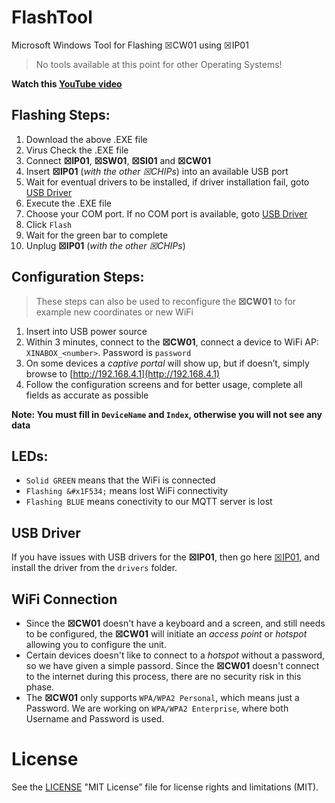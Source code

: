 # FlashTool
Microsoft Windows Tool for Flashing ☒CW01 using ☒IP01
> No tools available at this point for other Operating Systems!

**Watch this [YouTube video](https://youtu.be/StTqXEQ2l-Y)**

## Flashing Steps:
1. Download the above .EXE file
1. Virus Check the .EXE file
1. Connect **☒IP01**, **☒SW01**, **☒SI01** and **☒CW01**
1. Insert **☒IP01** (_with the other ☒CHIPs_) into an available USB port
1. Wait for eventual drivers to be installed, if driver installation fail, goto [USB Driver](#usb-driver)
1. Execute the .EXE file
1. Choose your COM port. If no COM port is available, goto [USB Driver](#usb-driver)
1. Click `Flash`
1. Wait for the green bar to complete
1. Unplug **☒IP01** (_with the other ☒CHIPs_)

## Configuration Steps: 
> These steps can also be used to reconfigure the **☒CW01** to for example new coordinates or new WiFi

1. Insert into USB power source
1. Within 3 minutes, connect to the **☒CW01**, connect a device to WiFi AP: `XINABOX_<number>`. Password is `password`
1. On some devices a _captive portal_ will show up, but if doesn’t, simply browse to [http://192.168.4.1](http://192.168.4.1)
1. Follow the configuration screens and for better usage, complete all fields as accurate as possible

**Note: You must fill in `DeviceName` and `Index`, otherwise you will not see any data**

## LEDs:
- `Solid GREEN` means that the WiFi is connected
- `Flashing &#x1F534;` means lost WiFi connectivity
- `Flashing BLUE` means conectivity to our MQTT server is lost

## USB Driver
If you have issues with USB drivers for the **☒IP01**, then go here [☒IP01](https://github.com/xinabox/xIP01), and install the driver from the `drivers` folder.

## WiFi Connection
- Since the **☒CW01** doesn't have a keyboard and a screen, and still needs to be configured, the **☒CW01** will initiate an _access point_ or _hotspot_ allowing you to configure the unit.
- Certain devices doesn't like to connect to a _hotspot_ without a password, so we have given a simple passord. Since the **☒CW01** doesn't connect to the internet during this process, there are no security risk in this phase.
- The **☒CW01** only supports `WPA/WPA2 Personal`, which means just a Password. We are working on `WPA/WPA2 Enterprise`, where both Username and Password is used.

# License
See the [LICENSE](/LICENSE) "MIT License” file for license rights and limitations (MIT).
